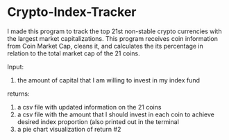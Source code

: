 # Crypto-Index-Tracker
I made this program to track the top 21st non-stable crypto currencies with the largest market capitalizations.
This program receives coin information from Coin Market Cap, cleans it, and calculates the its percentage in 
relation to the total market cap of the 21 coins. 

Input: 
1. the amount of capital that I am willing to invest in my index fund

returns: 
1. a csv file with updated information on the 21 coins
2. a csv file with the amount that I should invest in each coin to achieve desired index proportion (also printed out in the terminal
3. a pie chart visualization of return #2
